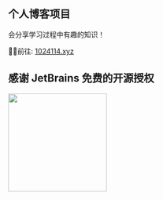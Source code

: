 ## 个人博客项目
会分享学习过程中有趣的知识！

👏🏻前往: [1024114.xyz](https://1024114.xyz)

## 感谢 JetBrains 免费的开源授权

<a href="https://www.jetbrains.com/?from=Mybatis-PageHelper" target="_blank">
<img src="https://user-images.githubusercontent.com/1787798/69898077-4f4e3d00-138f-11ea-81f9-96fb7c49da89.png" height="200"/></a>